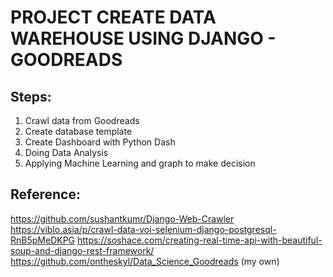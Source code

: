 # PROJECT CREATE DATA WAREHOUSE USING DJANGO - GOODREADS

## Steps:
1. Crawl data from Goodreads
2. Create database template
3. Create Dashboard with Python Dash
4. Doing Data Analysis
5. Applying Machine Learning and graph to make decision

## Reference:
https://github.com/sushantkumr/Django-Web-Crawler
https://viblo.asia/p/crawl-data-voi-selenium-django-postgresql-RnB5pMeDKPG
https://soshace.com/creating-real-time-api-with-beautiful-soup-and-django-rest-framework/
https://github.com/ontheskyl/Data_Science_Goodreads (my own)